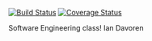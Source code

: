 [![Build Status](https://app.travis-ci.com/iandavoren/swe-django-poll.svg?branch=main)](https://app.travis-ci.com/iandavoren/swe-django-poll)
[![Coverage Status](https://coveralls.io/repos/github/iandavoren/swe-django-poll/badge.svg?branch=main&nocache=1)](https://coveralls.io/github/iandavoren/swe-django-poll?branch=main)

Software Engineering class!
Ian Davoren


